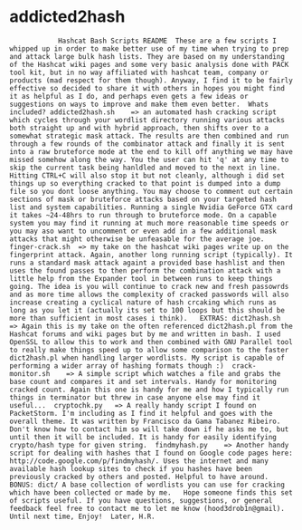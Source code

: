 addicted2hash
=============

				Hashcat Bash Scripts README  These are a few scripts I whipped up in order to make better use of my time when trying to prep and attack large bulk hash lists. They are based on my understanding of the Hashcat wiki pages and some very basic analysis done with PACK tool kit, but in no way affiliated with hashcat team, company or products (mad respect for them though). Anyway, I find it to be fairly effective so decided to share it with others in hopes you might find it as helpful as I do, and perhaps even gets a few ideas or suggestions on ways to improve and make them even better.  Whats included? addicted2hash.sh 	=> an automated hash cracking script which cycles through your wordlist directory running various attacks both straight up and with hybrid approach, then shifts over to a somewhat strategic mask attack. The results are then combined and run through a few rounds of the combinator attack and finally it is sent into a raw bruteforce mode at the end to kill off anything we may have missed somehow along the way. You the user can hit 'q' at any time to skip the current task being hanldled and moved to the next in line. Hitting CTRL+C will also stop it but not cleanly, although i did set things up so everything cracked to that point is dumped into a dump file so you dont loose anything. You may choose to comment out certain sections of mask or bruteforce attacks based on your targeted hash list and system capabilities. Running a single Nvidia GeForce GTX card it takes ~24-48hrs to run through to bruteforce mode. On a capable system you may find it running at much more reasonable time speeds or you may aso want to uncomment or even add in a few additional mask attacks that might otherwise be unfeasable for the average joe.   finger-crack.sh 	=> my take on the hashcat wiki pages write up on the fingerprint attack. Again, another long running script (typically). It runs a standard mask attack againt a provided base hashlist and then uses the found passes to then perform the combination attack with a little help from the Expander tool in between runs to keep things going. The idea is you will continue to crack new and fresh passowrds and as more time allows the complexity of cracked passwords will also increase creating a cyclical nature of hash crcaking which runs as long as you let it (actually its set to 100 loops but this should be more than sufficient in most cases i think).   EXTRAS: dict2hash.sh 	=> Again this is my take on the often referenced dict2hash.pl from the Hashcat forums and wiki pages but by me and written in bash. I used OpenSSL to allow this to work and then combined with GNU Parallel tool to really make things speed up to allow some comparison to the faster dict2hash.pl when handling larger wordlists. My script is capable of performing a wider array of hashing formats though :)  crack-monitor.sh 	=> A simple script which watches a file and grabs the base count and compares it and set intervals. Handy for monitoring cracked count. Again this one is handy for me and how I typically run things in terminator but threw in case anyone else may find it useful...  cryptochk.py 	=> A really handy script I found on PacketStorm. I'm including as I find it helpful and goes with the overall theme. It was written by Francisco da Gama Tabanez Ribeiro. Don't know how to contact him so will take down if he asks me to, but until then it will be included. It is handy for easily identifying crypto/hash type for given string.  findmyhash.py 	=> Another handy script for dealing with hashes that I found on Google code pages here: http://code.google.com/p/findmyhash/. Uses the internet and many available hash lookup sites to check if you hashes have been previously cracked by others and posted. Helpful to have around.  BONUS: dict/ A base collection of wordlists you can use for cracking which have been collected or made by me.   Hope someone finds this set of scripts useful. If you have questions, suggestions, or general feedback feel free to contact me to let me know (hood3drob1n@gmail).  Until next time, Enjoy!  Later, H.R.
